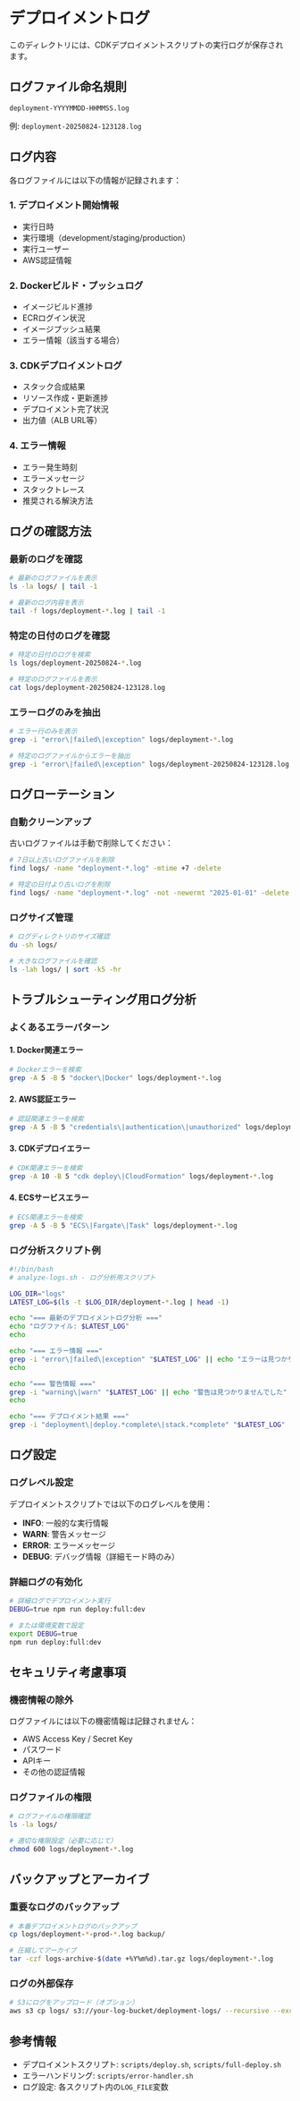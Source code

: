 # デプロイメントログ

このディレクトリには、CDKデプロイメントスクリプトの実行ログが保存されます。

## ログファイル命名規則

```
deployment-YYYYMMDD-HHMMSS.log
```

例: `deployment-20250824-123128.log`

## ログ内容

各ログファイルには以下の情報が記録されます：

### 1. デプロイメント開始情報

- 実行日時
- 実行環境（development/staging/production）
- 実行ユーザー
- AWS認証情報

### 2. Dockerビルド・プッシュログ

- イメージビルド進捗
- ECRログイン状況
- イメージプッシュ結果
- エラー情報（該当する場合）

### 3. CDKデプロイメントログ

- スタック合成結果
- リソース作成・更新進捗
- デプロイメント完了状況
- 出力値（ALB URL等）

### 4. エラー情報

- エラー発生時刻
- エラーメッセージ
- スタックトレース
- 推奨される解決方法

## ログの確認方法

### 最新のログを確認

```bash
# 最新のログファイルを表示
ls -la logs/ | tail -1

# 最新のログ内容を表示
tail -f logs/deployment-*.log | tail -1
```

### 特定の日付のログを確認

```bash
# 特定の日付のログを検索
ls logs/deployment-20250824-*.log

# 特定のログファイルを表示
cat logs/deployment-20250824-123128.log
```

### エラーログのみを抽出

```bash
# エラー行のみを表示
grep -i "error\|failed\|exception" logs/deployment-*.log

# 特定のログファイルからエラーを抽出
grep -i "error\|failed\|exception" logs/deployment-20250824-123128.log
```

## ログローテーション

### 自動クリーンアップ

古いログファイルは手動で削除してください：

```bash
# 7日以上古いログファイルを削除
find logs/ -name "deployment-*.log" -mtime +7 -delete

# 特定の日付より古いログを削除
find logs/ -name "deployment-*.log" -not -newermt "2025-01-01" -delete
```

### ログサイズ管理

```bash
# ログディレクトリのサイズ確認
du -sh logs/

# 大きなログファイルを確認
ls -lah logs/ | sort -k5 -hr
```

## トラブルシューティング用ログ分析

### よくあるエラーパターン

#### 1. Docker関連エラー

```bash
# Dockerエラーを検索
grep -A 5 -B 5 "docker\|Docker" logs/deployment-*.log
```

#### 2. AWS認証エラー

```bash
# 認証関連エラーを検索
grep -A 5 -B 5 "credentials\|authentication\|unauthorized" logs/deployment-*.log
```

#### 3. CDKデプロイエラー

```bash
# CDK関連エラーを検索
grep -A 10 -B 5 "cdk deploy\|CloudFormation" logs/deployment-*.log
```

#### 4. ECSサービスエラー

```bash
# ECS関連エラーを検索
grep -A 5 -B 5 "ECS\|Fargate\|Task" logs/deployment-*.log
```

### ログ分析スクリプト例

```bash
#!/bin/bash
# analyze-logs.sh - ログ分析用スクリプト

LOG_DIR="logs"
LATEST_LOG=$(ls -t $LOG_DIR/deployment-*.log | head -1)

echo "=== 最新のデプロイメントログ分析 ==="
echo "ログファイル: $LATEST_LOG"
echo

echo "=== エラー情報 ==="
grep -i "error\|failed\|exception" "$LATEST_LOG" || echo "エラーは見つかりませんでした"
echo

echo "=== 警告情報 ==="
grep -i "warning\|warn" "$LATEST_LOG" || echo "警告は見つかりませんでした"
echo

echo "=== デプロイメント結果 ==="
grep -i "deployment\|deploy.*complete\|stack.*complete" "$LATEST_LOG" || echo "デプロイメント結果が見つかりませんでした"
```

## ログ設定

### ログレベル設定

デプロイメントスクリプトでは以下のログレベルを使用：

- **INFO**: 一般的な実行情報
- **WARN**: 警告メッセージ
- **ERROR**: エラーメッセージ
- **DEBUG**: デバッグ情報（詳細モード時のみ）

### 詳細ログの有効化

```bash
# 詳細ログでデプロイメント実行
DEBUG=true npm run deploy:full:dev

# または環境変数で設定
export DEBUG=true
npm run deploy:full:dev
```

## セキュリティ考慮事項

### 機密情報の除外

ログファイルには以下の機密情報は記録されません：

- AWS Access Key / Secret Key
- パスワード
- APIキー
- その他の認証情報

### ログファイルの権限

```bash
# ログファイルの権限確認
ls -la logs/

# 適切な権限設定（必要に応じて）
chmod 600 logs/deployment-*.log
```

## バックアップとアーカイブ

### 重要なログのバックアップ

```bash
# 本番デプロイメントログのバックアップ
cp logs/deployment-*-prod-*.log backup/

# 圧縮してアーカイブ
tar -czf logs-archive-$(date +%Y%m%d).tar.gz logs/deployment-*.log
```

### ログの外部保存

```bash
# S3にログをアップロード（オプション）
aws s3 cp logs/ s3://your-log-bucket/deployment-logs/ --recursive --exclude "*" --include "deployment-*.log"
```

## 参考情報

- デプロイメントスクリプト: `scripts/deploy.sh`, `scripts/full-deploy.sh`
- エラーハンドリング: `scripts/error-handler.sh`
- ログ設定: 各スクリプト内の`LOG_FILE`変数
